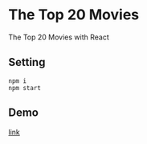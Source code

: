 # The Top 20 Movies

The Top 20 Movies with React

## Setting
```
npm i
npm start
```

## Demo
[link](https://sujeong0903.github.io/the_top_20_movies)
